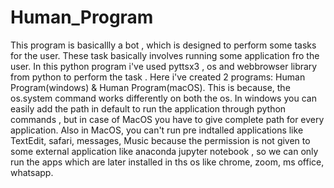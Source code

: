 # Human_Program
This program is basicallly a bot , which is designed to perform some tasks for the user. These task basically involves running some application fro the user.
In this python program i've used pyttsx3 , os and webbrowser library from python to perform the task .
Here i've created 2 programs: Human Program(windows) & Human Program(macOS). This is because, the os.system command works differently on both the os. 
In windows you can easily add the path in default to run the application through python commands , but in case of MacOS you have to give complete path for every application. Also in MacOS, you can't run pre indtalled applications like TextEdit, safari, messages, Music because the permission is not given to some external application like anaconda jupyter notebook , so we can only run the apps which are later installed in ths os like chrome, zoom, ms office, whatsapp.
